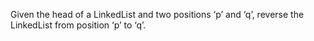 Given the head of a LinkedList and two positions ‘p’ and ‘q’, reverse the LinkedList from position ‘p’ to ‘q’.